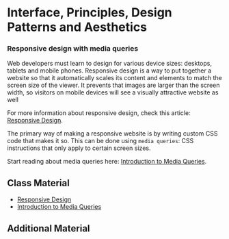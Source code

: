 # Interface, Principles, Design Patterns and Aesthetics


### Responsive design with media queries

Web developers must learn to design for various device sizes: desktops, tablets and mobile phones. Responsive design is a way to put together a website so that it automatically scales its content and elements to match the screen size of the viewer. It prevents that images are larger than the screen width, so visitors on mobile devices will see a visually attractive website as well

For more information about responsive design, check this article: [Responsive Design](https://internetingishard.com/html-and-css/responsive-design/).

The primary way of making a responsive website is by writing custom CSS code that makes it so. This can be done using `media queries`: CSS instructions that only apply to certain screen sizes.

Start reading about media queries here: [Introduction to Media Queries](https://varvy.com/mobile/media-queries.html).


## Class Material
-  [Responsive Design](https://internetingishard.com/html-and-css/responsive-design/)
- [Introduction to Media Queries](https://varvy.com/mobile/media-queries.html)

## Additional Material
